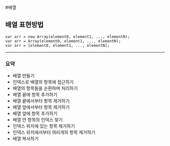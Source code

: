 #배열
## 배열 표현방법
    var arr = new Array(element0, element1, ..., elementN);
    var arr = Array(element0, element1, ..., elementN);
    var arr = [element0, element1, ..., elementN];
----
### 요약
- 배열 만들기
- 인덱스로 배열의 항목에 접근하기
- 배열의 항목들을 순환하며 처리하기
- 배열 끝에 항목 추가하기
- 배열 끝에서부터 항목 제거하기
- 배열 앞에서부터 항목 제거하기
- 배열 앞에 항목 추가하기
- 배열 안 항목의 인덱스 찾기
- 인덱스 위치에 있는 항목 제거하기
- 인덱스 위치에서부터 여러개의 항목 제거하기
- 배열 복사하기
